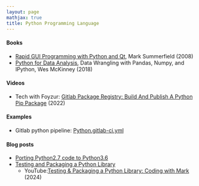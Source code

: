 ```yaml
---
layout: page
mathjax: true
title: Python Programming Language
---
```


#### Books
* [Rapid GUI Programming with Python and Qt](https://www.amazon.com/Rapid-GUI-Programming-Python-Summerfield/dp/B01FGKU9OK), Mark Summerfield (2008)
* [Python for Data Analysis](https://www.amazon.com/Python-Data-Analysis-Wrangling-IPython-ebook/dp/B075X4LT6K), Data Wrangling with Pandas, Numpy, and IPython, Wes McKinney (2018)

#### Videos
* Tech with Foyzur: [Gitlab Package Registry: Build And Publish A Python Pip Package](https://www.youtube.com/watch?v=g74Ir7EqTmM) (2022)

#### Examples
* Gitlab python pipeline: [Python.gitlab-ci.yml](https://gitlab.com/gitlab-org/gitlab/-/blob/master/lib/gitlab/ci/templates/Python.gitlab-ci.yml?_gl=1%2a1hnoi4m%2a_ga%2aMTgwMjU5ODQ1NC4xNjc3MTcxNTQ0%2a_ga_ENFH3X7M5Y%2aMTY3NzYxOTMzMi40LjAuMTY3NzYxOTMzMi4wLjAuMA..)

#### Blog posts
* [Porting Python2.7 code to Python3.6](https://bitdribble.github.io/python/2021/04/11/port-python2-to-python3/)
* [Testing and Packaging a Python Library](https://www.mongodb.com/developer/products/mongodb/pytest-fixtures-and-pypi/)
  * YouTube:[Testing & Packaging a Python Library: Coding with Mark](https://www.youtube.com/live/X9QqA0alA8Q) (2024)
